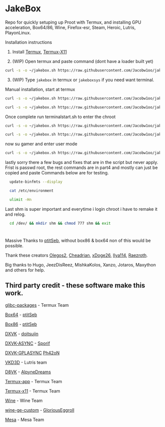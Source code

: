 # JakeBox
Repo for quickly setuping up Proot with Termux, and installing GPU acceleration, Box64/86, Wine, Firefox-esr, Steam, Heroic, Lutris, PlayonLinux. 

Installation instructions

1. Install
[Termux](https://f-droid.org/repo/com.termux_118.apk),
[Termux-X11](https://raw.githubusercontent.com/Jacobw1oo/jakebox/main/components/termux-x11.apk)

2. (WIP) Open termux and paste command (dont have a loader built yet)

```bash
curl -s -o ~/jakebox.sh https://raw.githubusercontent.com/Jacobw1oo/jakebox/main/scripts/part1.sh && . ~/part1.sh 1
```

3. (WIP) Type `jakebox` in termux or `jakeboxsys` if you need want terminal.

Manual installation, start at termux
```bash
curl -s -o ~/jakebox.sh https://raw.githubusercontent.com/Jacobw1oo/jakebox/main/scripts/part1.sh && . ~/part1.sh 1
```
```bash
curl -s -o ~/jakebox.sh https://raw.githubusercontent.com/Jacobw1oo/jakebox/main/scripts/terminalstart.sh
```
Once complete run terminalstart.sh to enter the chroot
```bash
curl -s -o ~/jakebox.sh https://raw.githubusercontent.com/Jacobw1oo/jakebox/main/scripts/part2.sh && . ~/part2.sh 1
```
```bash
curl -s -o ~/jakebox.sh https://raw.githubusercontent.com/Jacobw1oo/jakebox/main/scripts/part3.sh && . ~/part3.sh 1
```
now su gamer and enter user mode
```bash
curl -s -o ~/jakebox.sh https://raw.githubusercontent.com/Jacobw1oo/jakebox/main/scripts/part4.sh && . ~/part4.sh 1
```
lastly sorry there a few bugs and fixes that are in the script but never apply. Frist is passwd root, the rest commands are in part4 and mostly can just be copied and paste
Commands below are for testing.
```bash
  update-binfmts --display
```
```bash
  cat /etc/environment
```
```bash
  ulimit -Hn
```
Last shm is super important and everytime i login chroot i have to remake it and relog.
```bash
  cd /dev/ && mkdir shm && chmod 777 shm && exit
```

#
Massive Thanks to [ptitSeb](https://github.com/ptitSeb/box86), without box86 & box64 non of this would be possible.

Thank these creators [Olegos2](https://github.com/olegos2/mobox), [Cheadrian](https://github.com/cheadrian/termux-chroot-proot-wine-box86_64/), [xDoge26](https://github.com/xDoge26/proot-setup), [Ilya114](https://github.com/Ilya114/Box64Droid/), [Raezroth](https://github.com/Raezroth/Linux-ARM-Gaming-Chroot).

Big thanks to Hugo, JeezDisReez, MishkaKolos, Xanzo, Jotaros, Maxython and others for help.

## Third party credit - these software make this work.

[glibc-packages](https://github.com/termux-pacman/glibc-packages) - Termux Team

[Box64](https://github.com/ptitSeb/box64) - [ptitSeb](https://github.com/ptitSeb/box86)

[Box86](https://github.com/ptitSeb/box86) - [ptitSeb](https://github.com/ptitSeb/box86)

[DXVK](https://github.com/doitsujin/dxvk) - [doitsujin](https://github.com/doitsujin/dxvk)

[DXVK-ASYNC](https://github.com/Sporif/dxvk-async) - [Sporif](https://github.com/Sporif/dxvk-async)

[DXVK-GPLASYNC](https://gitlab.com/Ph42oN/dxvk-gplasync) [Ph42oN](https://gitlab.com/Ph42oN/dxvk-gplasync)

[VKD3D](https://github.com/lutris/vkd3d) - Lutris team

[D8VK](https://github.com/AlpyneDreams/d8vk) - [AlpyneDreams](https://github.com/AlpyneDreams/d8vk)

[Termux-app](https://github.com/termux/termux-app) - Termux Team

[Termux-x11](https://github.com/termux/termux-x11) - Termux Team

[Wine](https://wiki.winehq.org/Licensing) - Wine Team

[wine-ge-custom](https://github.com/GloriousEggroll/wine-ge-custom) - [GloriousEggroll](https://github.com/GloriousEggroll/wine-ge-custom)

[Mesa](https://docs.mesa3d.org/license.html) - Mesa Team
